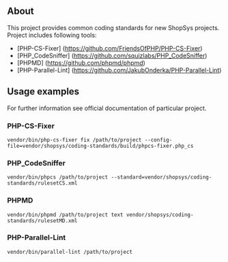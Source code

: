 ## About
This project provides common coding standards for new ShopSys projects.
Project includes following tools:
* [PHP-CS-Fixer] (https://github.com/FriendsOfPHP/PHP-CS-Fixer)
* [PHP_CodeSniffer] (https://github.com/squizlabs/PHP_CodeSniffer)
* [PHPMD] (https://github.com/phpmd/phpmd)
* [PHP-Parallel-Lint] (https://github.com/JakubOnderka/PHP-Parallel-Lint)

## Usage examples
For further information see official documentation of particular project.
### PHP-CS-Fixer
```
vendor/bin/php-cs-fixer fix /path/to/project --config-file=vendor/shopsys/coding-standards/build/phpcs-fixer.php_cs
```
### PHP_CodeSniffer
```
vendor/bin/phpcs /path/to/project --standard=vendor/shopsys/coding-standards/rulesetCS.xml
```
### PHPMD
```
vendor/bin/phpmd /path/to/project text vendor/shopsys/coding-standards/rulesetMD.xml
```
### PHP-Parallel-Lint
```
vendor/bin/parallel-lint /path/to/project
```